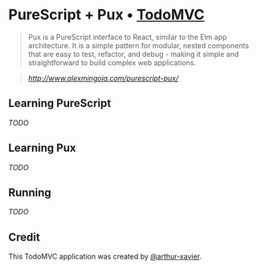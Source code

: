 # PureScript + Pux • [TodoMVC](http://todomvc.com)
> Pux is a PureScript interface to React, similar to the Elm app architecture. It is a simple pattern for modular, nested components that are easy to test, refactor, and debug - making it simple and straightforward to build complex web applications.

> *http://www.alexmingoia.com/purescript-pux/*

## Learning PureScript
*TODO*

## Learning Pux
*TODO*

## Running
*TODO*

## Credit
This TodoMVC application was created by [@arthur-xavier](https://github.com/arthur-xavier).
